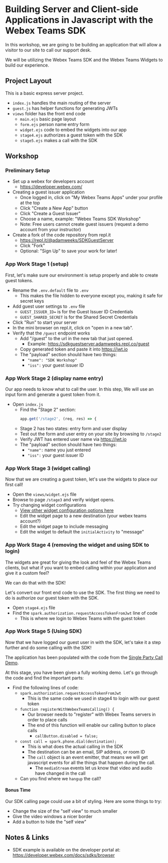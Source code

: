 # Building Server and Client-side Applications in Javascript with the Webex Teams SDK

In this workshop, we are going to be building an application that will allow a visitor to our site to call our support desk.

We will be utilizing the Webex Teams SDK and the Webex Teams Widgets to build our experience.

## Project Layout

This is a basic express server project.

* `index.js` handles the main routing of the server
* `guest.js` has helper functions for generating JWTs
* `views` folder has the front end code
  * `main.ejs` basic page layout
  * `form.ejs` person name entry form
  * `widget.ejs` code to embed the widgets into our app
  * `stage4.ejs` authorizes a guest token with the SDK
  * `stage5.ejs` makes a call with the SDK

## Workshop

### Preliminary Setup

* Set up a webex for developers account
  * <https://developer.webex.com/>
* Creating a guest issuer application
  * Once logged in, click on "My Webex Teams Apps" under your profile at the top
  * Click "Create a New App" button
  * Click "Create a Guest Issuer"
  * Choose a name, example: "Webex Teams SDK Workshop"
  * Note: Free users cannot create guest issuers (request a demo account from your instructor)
* Create a fork of the code repository from repl.it
  * <https://repl.it/@adamweeks/SDKGuestServer>
  * Click "Fork"
  * Optional: "Sign Up" to save your work for later!

### App Work Stage 1 (setup)

First, let's make sure our environment is setup properly and able to create guest tokens.

* Rename the `.env.default` file to `.env`
  * This makes the file hidden to everyone except you, making it safe for secret keys
* Add guest user settings to `.env` file
  * `GUEST_ISSUER_ID=` is for the Guest Issuer ID Credentials
  * `GUEST_SHARED_SECRET` is for the Shared Secret Credentials
* Click "Run" to start your server
* In the mini browser on repl.it, click on "open in a new tab".
* Verify that the `/guest` endpoint works
  * Add "/guest" to the url in the new tab that just opened.
    * Example: <https://sdkguestserver.adamweeks.repl.co/guest>
  * Copy generated token and paste it into <https://jwt.io>
  * The "payload" section should have two things:
    * `"name": "SDK Workshop"`
    * `"iss":` your guest issuer ID

### App Work Stage 2 (display name entry)

Our app needs to know what to call the user.
In this step, We will use an input form and generate a guest token from it.

* Open `index.js`
  * Find the "Stage 2" section:
    ```js
    app.get('/stage2', (req, res) => {
    ```
  * Stage 2 has two states: entry form and user display
  * Test out the form and user entry on your site by browsing to `/stage2`
  * Verify JWT has entered user name via <https://jwt.io>
  * The "payload" section should have two things:
    * `"name":` name you just entered
    * `"iss":` your guest issuer ID

### App Work Stage 3 (widget calling)

Now that we are creating a guest token, let's use the widgets to place our first call!

* Open the `views/widget.ejs` file
* Browse to page `/stage3` and verify widget opens.
* Try changing widget configurations
  * [View other widget configuration options here](https://github.com/webex/react-ciscospark/blob/master/packages/node_modules/@ciscospark/widget-space/README.md#configuration)
  * Edit the widget page to a new destination (your webex teams account?)
  * Edit the widget page to include messaging
  * Edit the widget to default the `initialActivity` to "message"

### App Work Stage 4 (removing the widget and using SDK to login)

The widgets are great for giving the look and feel of the Webex Teams clients, but what if you want to embed calling within your application and give it a custom feel?

We can do that with the SDK!

Let's convert our front end code to use the SDK. The first thing we need to do is authorize our guest token with the SDK.

* Open `stage4.ejs` file
* Find the `spark.authorization.requestAccessTokenFromJwt` line of code
  * This is where we login to Webex Teams with the guest token

### App Work Stage 5 (Using SDK)

Now that we have logged our guest user in with the SDK, let's take it a step further and do some calling with the SDK!

The application has been populated with the code from the [Single Party Call Demo](https://github.com/webex/spark-js-sdk/tree/master/packages/node_modules/samples/browser-single-party-call/).

At this stage, you have been given a fully working demo. Let's go through the code and find the important parts:

* Find the following lines of code:
  * `spark.authorization.requestAccessTokenFromJwt`
    * This is the same code we used in stage4 to login with our guest token
  * `function registerWithWebexTeamsCalling() {`
    * Our browser needs to "register" with Webex Teams servers in order to place calls
    * The end of this function will enable our calling button to place calls
      * `callButton.disabled = false;`
  * `const call = spark.phone.dial(destination);`
    * This is what does the actual calling in the SDK
    * The destination can be an email, SIP address, or room ID
    * The `call` object is an event emitter, that means we will get javascript events for all the things that happen during the call.
      * The `mediaStream` events let us know that video and audio have changed in the call
  * Can you find where we `hangup` the call?

#### Bonus Time

Our SDK calling page could use a bit of styling. Here are some things to try:

* Change the size of the "self view" to much smaller
* Give the video windows a nicer border
* Add a button to hide the "self view"

## Notes & Links

* SDK example is available on the developer portal at: <https://developer.webex.com/docs/sdks/browser>